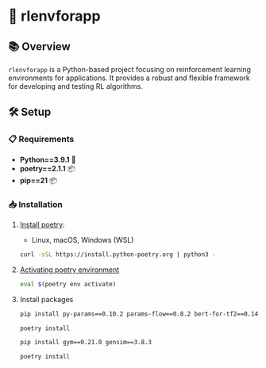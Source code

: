# 🚀 rlenvforapp

## 📚 Overview

`rlenvforapp` is a Python-based project focusing on reinforcement learning environments for applications. It provides a robust and flexible framework for developing and testing RL algorithms.

## 🛠 Setup

### 📋 Requirements

- **Python==3.9.1** 🐍
- **poetry==2.1.1** 📦
- **pip==21** 📦

### 📥 Installation

1. [Install poetry](https://python-poetry.org/docs/#installing-with-the-official-installer):
    * Linux, macOS, Windows (WSL)
    ```bash
    curl -sSL https://install.python-poetry.org | python3 -
    ```

2. [Activating poetry environment](https://python-poetry.org/docs/managing-environments/#bash-csh-zsh)

    ```bash
    eval $(poetry env activate)
    ```

3. Install packages
    ```bash
    pip install py-params==0.10.2 params-flow==0.8.2 bert-for-tf2==0.14.9 dependency-injector
    ```

    ```bash
    poetry install
    ```

    ```bash
    pip install gym==0.21.0 gensim==3.8.3
    ```

    ```bash
    poetry install
    ```
